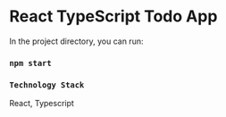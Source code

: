 # React TypeScript Todo App

In the project directory, you can run:

### `npm start`


### `Technology Stack`
React, Typescript

